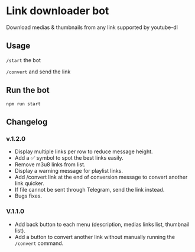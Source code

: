 # Link downloader bot

Download medias & thumbnails from any link supported by youtube-dl

## Usage
`/start` the bot

`/convert` and send the link

## Run the bot
`npm run start`

## Changelog
### v.1.2.0
- Display multiple links per row to reduce message height.
- Add a ✅ symbol to spot the best links easily.
- Remove m3u8 links from list.
- Display a warning message for playlist links.
- Add /convert link at the end of conversion message to convert another link quicker.
- If file cannot be sent through Telegram, send the link instead.
- Bugs fixes.
### V.1.1.0
- Add back button to each menu (description, medias links list, thumbnail list).
- Add a button to convert another link without manually running the `/convert` command.